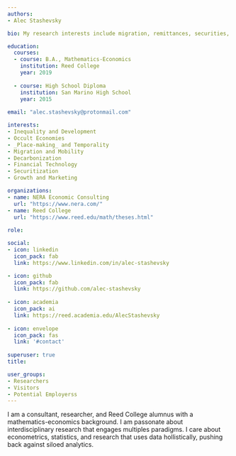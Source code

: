 ```yaml
---
authors:
- Alec Stashevsky

bio: My research interests include migration, remittances, securities, and inequality.

education:
  courses:
  - course: B.A., Mathematics-Economics
    institution: Reed College
    year: 2019
  
  - course: High School Diploma
    institution: San Marino High School
    year: 2015
    
email: "alec.stashevsky@protonmail.com"

interests:
- Inequality and Development
- Occult Economies
- _Place-making_ and Temporality
- Migration and Mobility
- Decarbonization
- Financial Technology
- Securitization
- Growth and Marketing

organizations:
- name: NERA Economic Consulting
  url: "https://www.nera.com/"
- name: Reed College
  url: "https://www.reed.edu/math/theses.html"
  
role:

social:
- icon: linkedin
  icon_pack: fab
  link: https://www.linkedin.com/in/alec-stashevsky

- icon: github
  icon_pack: fab
  link: https://github.com/alec-stashevsky
  
- icon: academia
  icon_pack: ai
  link: https://reed.academia.edu/AlecStashevsky
  
- icon: envelope
  icon_pack: fas
  link: '#contact'
  
superuser: true
title:

user_groups:
- Researchers
- Visitors
- Potential Employerss
---
```


I am a consultant, researcher, and Reed College alumnus with a mathematics-economics background. I am passonate about interdisciplinary research that engages multiples paradigms. I care about econometrics, statistics, and research that uses data hollistically, pushing back against siloed analytics.